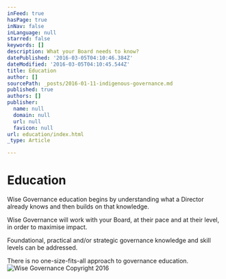```yaml
---
inFeed: true
hasPage: true
inNav: false
inLanguage: null
starred: false
keywords: []
description: What your Board needs to know?
datePublished: '2016-03-05T04:10:46.384Z'
dateModified: '2016-03-05T04:10:45.544Z'
title: Education
author: []
sourcePath: _posts/2016-01-11-indigenous-governance.md
published: true
authors: []
publisher:
  name: null
  domain: null
  url: null
  favicon: null
url: education/index.html
_type: Article

---
```

# Education

Wise Governance education begins by understanding what a Director already
knows and then builds on that knowledge.

Wise Governance will work with your Board, at their pace and at their
level, in order to maximise impact. 

Foundational, practical and/or strategic governance knowledge and skill levels can be addressed.

There is no one-size-fits-all approach to governance education.
![Wise Governance Copyright 2016](https://s3-us-west-2.amazonaws.com/the-grid-img/p/65d55185d0116052180e6041814cfccbecc0a07d.jpg)
